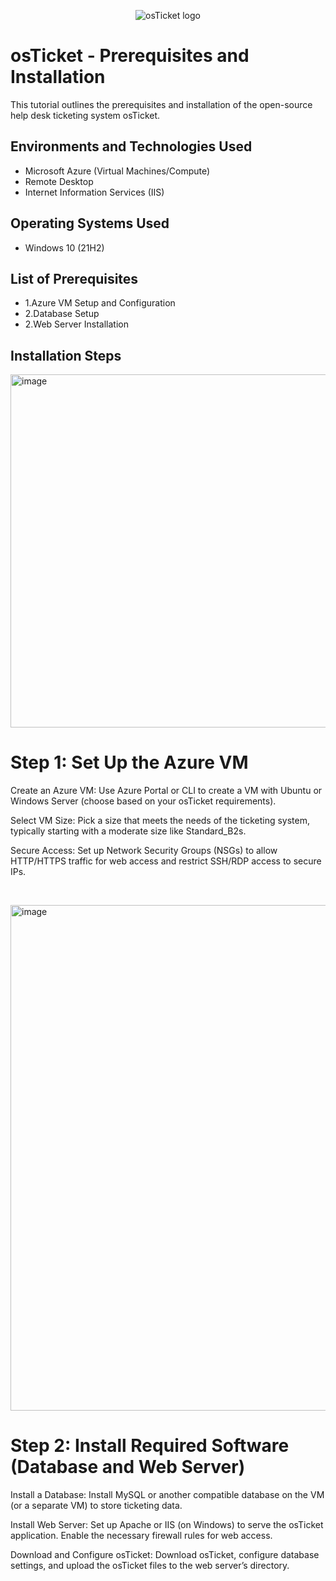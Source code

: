 <p align="center">
<img src="https://i.imgur.com/Clzj7Xs.png" alt="osTicket logo"/>
</p>

<h1>osTicket - Prerequisites and Installation</h1>
This tutorial outlines the prerequisites and installation of the open-source help desk ticketing system osTicket.<br />



<h2>Environments and Technologies Used</h2>

- Microsoft Azure (Virtual Machines/Compute)
- Remote Desktop
- Internet Information Services (IIS)

<h2>Operating Systems Used </h2>

- Windows 10</b> (21H2)

<h2>List of Prerequisites</h2>

- 1.Azure VM Setup and Configuration
- 2.Database Setup
- 2.Web Server Installation

<h2>Installation Steps</h2>

<p>
<img width="565" alt="image" src="https://github.com/user-attachments/assets/fb77783d-c772-4ac9-886d-1518938314fd">
</p>
<p>
<h1>Step 1: Set Up the Azure VM</h1>
  
  Create an Azure VM: Use Azure Portal or CLI to create a VM with Ubuntu or Windows Server (choose based on your osTicket requirements).

  Select VM Size: Pick a size that meets the needs of the ticketing system, typically starting with a moderate size like Standard_B2s.

  Secure Access: Set up Network Security Groups (NSGs) to allow HTTP/HTTPS traffic for web access and restrict SSH/RDP access to secure IPs.
</p>
<br />

<p>
<img width="809" alt="image" src="https://github.com/user-attachments/assets/dba6b50a-f8a2-4f93-8191-caca673a0f16">
</p>
<p>
<h1>Step 2: Install Required Software (Database and Web Server)</h1>
  
  Install a Database: Install MySQL or another compatible database on the VM (or a separate VM) to store ticketing data.
  
  Install Web Server: Set up Apache or IIS (on Windows) to serve the osTicket application. Enable the necessary firewall rules for web access.
  
  Download and Configure osTicket: Download osTicket, configure database settings, and upload the osTicket files to the web server’s directory.

